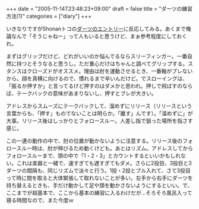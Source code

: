 +++
date = "2005-11-14T23:48:23+09:00"
draft = false
title = "ダーツの練習方法(1)"
categories = ["diary"]
+++

いきなりですがShonanトコの<a href="http://www.shonanx.com/shonan/archives/2005/11/post_128.html" title="Shonanのweb放浪戯 要練習・・・焦るな自分。">ダーツのエントリー</a>に反応してみる。あくまで俺論なんで「そうじゃねー」って人もいると思うけど、まぁ参考程度にしておくれ。

まずはグリップだけど、どれがいいのか悩んでるならスリーフィンガー。一番自然に持つとそうなると思うし。ただ重心だけはちゃんと調べてグリップする。スタンスはクローズドがオススメ。理由は肘を運動させるとき、一番軸がブレないから。顔を真横に向けるので、慣れるまで辛いんだけど。でスローイングは、「振るか押すか」と言ってるけど押すのはダメかと思われ。押しで飛ばすのならば、テークバックの意味があまりないし、押すとブレが大きい。

アドレスからスムーズにテークバックして、溜めずにリリース（リリースという言葉からも、「押す」ものでないことは明らか。「離す」んです）。「溜めずに」が大事。リリース後はしっかりとフォロースルー。人差し指で狙った場所を指さす感じ。

この一連の動作の中で、肘の位置が動かないように注意する。リリース後のフォロースルー時は、肘が伸びるため動くけども。あとはリズム。アドレスしてからフォロースルーまで、頭の中で「1・2・3」とカウントするといいかもしれない。これは楽器と一緒で、速すぎても遅すぎてもダメ。さらに2投目、3投目と3ダーツの間隔も、同じリズムで淡々と行う。1投・2投とブル入れて、さて3投目って時に間を取ると大体緊張して取れないことが多い。左手から右手にダーツを持ち替えるときも、手だけ動かして足や頭を動かさないようにするといい。で、ここまでが超基本で、ここから基本の練習に入るわけだが…そろそろ風呂入って寝る時間なので、また今度ｗ

